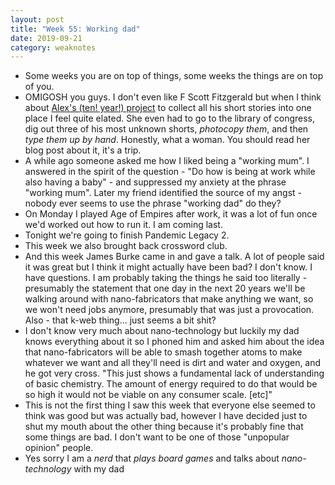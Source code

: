 ```yaml
---
layout: post
title: "Week 55: Working dad"
date: 2019-09-21
category: weaknotes
---
```


* Some weeks you are on top of things, some weeks the things are on top of you.
* OMIGOSH you guys. I don't even like F Scott Fitzgerald but when I think about [Alex's (ten! year!) project](https://medium.com/@Vincennes/how-i-collected-the-complete-short-stories-of-f-scott-fitzgerald-e98221048fab) to collect all his short stories into one place I feel quite elated. She even had to go to the library of congress, dig out three of his most unknown shorts, _photocopy them_, and then _type them up by hand_. Honestly, what a woman. You should read her blog post about it, it's a trip.
* A while ago someone asked me how I liked being a "working mum". I answered in the spirit of the question - "Do how is being at work while also having a baby" - and suppressed my anxiety at the phrase "working mum". Later my friend identified the source of my angst - nobody ever seems to use the phrase "working dad" do they?
* On Monday I played Age of Empires after work, it was a lot of fun once we'd worked out how to run it. I am coming last.
* Tonight we're going to finish Pandemic Legacy 2.
* This week we also brought back crossword club.
* And this week James Burke came in and gave a talk. A lot of people said it was great but I think it might actually have been bad? I don't know. I have questions. I am probably taking the things he said too literally - presumably the statement that one day in the next 20 years we'll be walking around with nano-fabricators that make anything we want, so we won't need jobs anymore, presumably that was just a provocation. Also - that k-web thing... just seems a bit shit?
* I don't know very much about nano-technology but luckily my dad knows everything about it so I phoned him and asked him about the idea that nano-fabricators will be able to smash together atoms to make whatever we want and all they'll need is dirt and water and oxygen, and he got very cross. "This just shows a fundamental lack of understanding of basic chemistry. The amount of energy required to do that would be so high it would not be viable on any consumer scale. [etc]"
* This is not the first thing I saw this week that everyone else seemed to think was good but was actually bad, however I have decided just to shut my mouth about the other thing because it's probably fine that some things are bad. I don't want to be one of those "unpopular opinion" people.
* Yes sorry I am a _nerd_ that _plays board games_ and talks about _nano-technology_ with my dad
